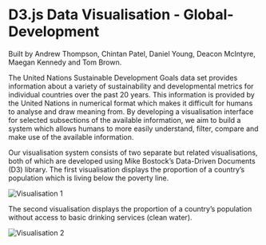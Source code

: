 # D3.js Data Visualisation - Global-Development
Built by Andrew Thompson, Chintan Patel, Daniel Young, Deacon McIntyre, Maegan Kennedy and Tom Brown.

The United Nations Sustainable Development Goals data set provides information about a variety of sustainability and developmental metrics for individual countries over the past 20 years. This information is provided by the United Nations in numerical format which makes it difficult for humans to analyse and draw meaning from. By developing a visualisation interface for selected subsections of the available information, we aim to build a system which allows humans to more easily understand, filter, compare and make use of the available information.

Our visualisation system consists of two separate but related visualisations, both of which are developed using Mike Bostock’s Data-Driven Documents (D3) library. The first visualisation displays the proportion of a country’s population which is living below the poverty line. 

![Visualisation 1](https://raw.githubusercontent.com/andythomnz/Data-Visualisation---Global-Development/master/Screenshots/visualisation-1.png) <!-- .element height="50%" width="50%" -->

The second visualisation displays the proportion of a country’s population without access to basic drinking services (clean water).

![Visualisation 2](https://raw.githubusercontent.com/andythomnz/Data-Visualisation---Global-Development/master/Screenshots/visualisation-2.png) <!-- .element height="50%" width="50%" -->
